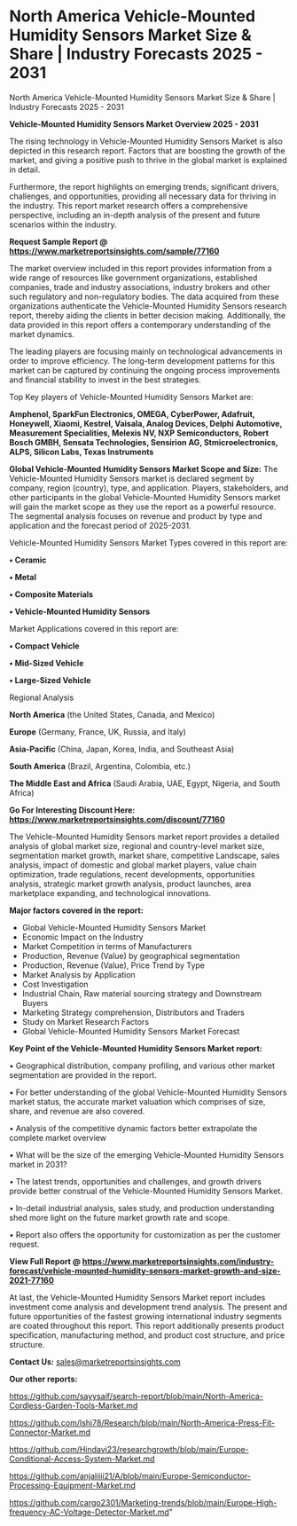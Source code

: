 # North America Vehicle-Mounted Humidity Sensors Market Size & Share | Industry Forecasts 2025 - 2031
North America Vehicle-Mounted Humidity Sensors Market Size & Share | Industry Forecasts 2025 - 2031

<Strong> Vehicle-Mounted Humidity Sensors Market Overview 2025 - 2031</strong>

The rising technology in Vehicle-Mounted Humidity Sensors Market is also depicted in this research report. Factors that are boosting the growth of the market, and giving a positive push to thrive in the global market is explained in detail.

Furthermore, the report highlights on emerging trends, significant drivers, challenges, and opportunities, providing all necessary data for thriving in the industry. This report market research offers a comprehensive perspective, including an in-depth analysis of the present and future scenarios within the industry.

<strong>Request Sample Report @ <a href=https://www.marketreportsinsights.com/sample/77160>https://www.marketreportsinsights.com/sample/77160</a></strong>

The market overview included in this report provides information from a wide range of resources like government organizations, established companies, trade and industry associations, industry brokers and other such regulatory and non-regulatory bodies. The data acquired from these organizations authenticate the Vehicle-Mounted Humidity Sensors research report, thereby aiding the clients in better decision making. Additionally, the data provided in this report offers a contemporary understanding of the market dynamics.

The leading players are focusing mainly on technological advancements in order to improve efficiency. The long-term development patterns for this market can be captured by continuing the ongoing process improvements and financial stability to invest in the best strategies.

Top Key players of Vehicle-Mounted Humidity Sensors Market are:

<strong>Amphenol, SparkFun Electronics, OMEGA, CyberPower, Adafruit, Honeywell, Xiaomi, Kestrel, Vaisala, Analog Devices, Delphi Automotive, Measurement Specialities, Melexis NV, NXP Semiconductors, Robert Bosch GMBH, Sensata Technologies, Sensirion AG, Stmicroelectronics, ALPS, Silicon Labs, Texas Instruments</strong>

<strong><b>Global Vehicle-Mounted Humidity Sensors Market Scope and Size:</b></strong>
The Vehicle-Mounted Humidity Sensors market is declared segment by company, region (country), type, and application. Players, stakeholders, and other participants in the global Vehicle-Mounted Humidity Sensors market will gain the market scope as they use the report as a powerful resource. The segmental analysis focuses on revenue and product by type and application and the forecast period of 2025-2031.

Vehicle-Mounted Humidity Sensors Market Types covered in this report are:

<strong>• Ceramic

• Metal

• Composite Materials

• Vehicle-Mounted Humidity Sensors</strong>

Market Applications covered in this report are:

<strong>• Compact Vehicle

• Mid-Sized Vehicle

• Large-Sized Vehicle</strong> 

Regional Analysis

<strong>North America</strong> (the United States, Canada, and Mexico)

<strong>Europe</strong> (Germany, France, UK, Russia, and Italy)

<strong>Asia-Pacific</strong> (China, Japan, Korea, India, and Southeast Asia)

<strong>South America</strong> (Brazil, Argentina, Colombia, etc.)

<strong>The Middle East and Africa</strong> (Saudi Arabia, UAE, Egypt, Nigeria, and South Africa)

<strong>Go For Interesting Discount Here: <a href=https://www.marketreportsinsights.com/discount/77160>https://www.marketreportsinsights.com/discount/77160</a></strong>

The Vehicle-Mounted Humidity Sensors market report provides a detailed analysis of global market size, regional and country-level market size, segmentation market growth, market share, competitive Landscape, sales analysis, impact of domestic and global market players, value chain optimization, trade regulations, recent developments, opportunities analysis, strategic market growth analysis, product launches, area marketplace expanding, and technological innovations.

<strong><b>Major factors covered in the report:</b></strong>
<ul>
  <li>Global Vehicle-Mounted Humidity Sensors Market </li>
  <li>Economic Impact on the Industry</li>
  <li>Market Competition in terms of Manufacturers</li>
  <li>Production, Revenue (Value) by geographical segmentation</li>
  <li>Production, Revenue (Value), Price Trend by Type</li>
  <li>Market Analysis by Application</li>
  <li>Cost Investigation</li>
  <li>Industrial Chain, Raw material sourcing strategy and Downstream Buyers</li>
  <li>Marketing Strategy comprehension, Distributors and Traders</li>
  <li>Study on Market Research Factors</li>
  <li>Global Vehicle-Mounted Humidity Sensors Market Forecast</li>
</ul>

<strong><b>Key Point of the Vehicle-Mounted Humidity Sensors Market report:</b></strong>

• Geographical distribution, company profiling, and various other market segmentation are provided in the report.

• For better understanding of the global Vehicle-Mounted Humidity Sensors market status, the accurate market valuation which comprises of size, share, and revenue are also covered.

• Analysis of the competitive dynamic factors better extrapolate the complete market overview

• What will be the size of the emerging Vehicle-Mounted Humidity Sensors market in 2031?

• The latest trends, opportunities and challenges, and growth drivers provide better construal of the Vehicle-Mounted Humidity Sensors Market.

• In-detail industrial analysis, sales study, and production understanding shed more light on the future market growth rate and scope.

• Report also offers the opportunity for customization as per the customer request.

<strong><b>View Full Report @ <a href=https://www.marketreportsinsights.com/industry-forecast/vehicle-mounted-humidity-sensors-market-growth-and-size-2021-77160>https://www.marketreportsinsights.com/industry-forecast/vehicle-mounted-humidity-sensors-market-growth-and-size-2021-77160</a></b></strong>


At last, the Vehicle-Mounted Humidity Sensors Market report includes investment come analysis and development trend analysis. The present and future opportunities of the fastest growing international industry segments are coated throughout this report. This report additionally presents product specification, manufacturing method, and product cost structure, and price structure.

<strong>Contact Us:</strong>
sales@marketreportsinsights.com

<strong>Our other reports:</strong>

<a href=https://github.com/sayysaif/search-report/blob/main/North-America-Cordless-Garden-Tools-Market.md>https://github.com/sayysaif/search-report/blob/main/North-America-Cordless-Garden-Tools-Market.md</a>

<a href=https://github.com/Ishi78/Research/blob/main/North-America-Press-Fit-Connector-Market.md>https://github.com/Ishi78/Research/blob/main/North-America-Press-Fit-Connector-Market.md</a>

<a href=https://github.com/Hindavi23/researchgrowth/blob/main/Europe-Conditional-Access-System-Market.md>https://github.com/Hindavi23/researchgrowth/blob/main/Europe-Conditional-Access-System-Market.md</a>

<a href=https://github.com/anjaliiii21/A/blob/main/Europe-Semiconductor-Processing-Equipment-Market.md>https://github.com/anjaliiii21/A/blob/main/Europe-Semiconductor-Processing-Equipment-Market.md</a>

<a href=https://github.com/cargo2301/Marketing-trends/blob/main/Europe-High-frequency-AC-Voltage-Detector-Market.md>https://github.com/cargo2301/Marketing-trends/blob/main/Europe-High-frequency-AC-Voltage-Detector-Market.md</a>"
